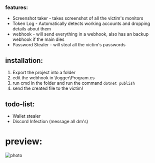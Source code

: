 
### features:
- Screenshot taker - takes screenshot of all the victim's monitors
- Token Log - Automatically detects working accounts and dropping details about them
- webhook - will send everything in a webhook, also has an backup webhook if the main dies
- Password Stealer - will steal all the victim's passwords


## installation: 
1. Export the project into a folder
2. edit the webhook in \logger\Program.cs
3. run cmd in the folder and run the command `dotnet publish`
4. send the created file to the victim!

## todo-list:
- Wallet stealer
- Discord Infection (message all dm's)

# preview:

![photo](https://cdn.discordapp.com/attachments/930947773849812993/945764862628339752/unknown.png)
